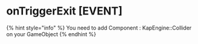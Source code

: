 # onTriggerExit \[EVENT]

{% hint style="info" %}
You need to add Component : KapEngine::Collider on your GameObject
{% endhint %}
